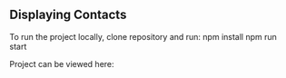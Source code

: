 ## Displaying Contacts

To run the project locally, clone repository and run:
npm install
npm run start

Project can be viewed here:
